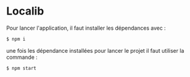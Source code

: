 # Localib

Pour lancer l'application, il faut installer les dépendances avec :

```bash
$ npm i
```

une fois les dépendance installées pour lancer le projet il faut utiliser la commande :

```bash
$ npm start
```
